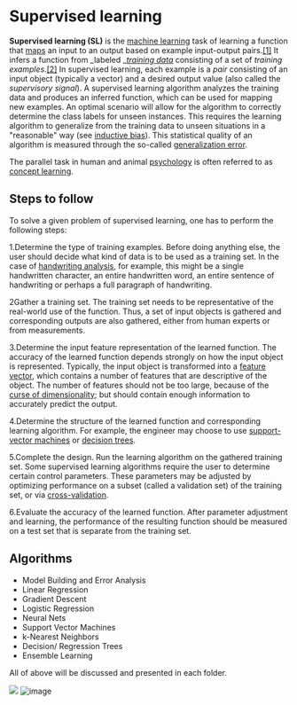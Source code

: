 # Supervised learning

**Supervised learning (SL)** is the [machine learning](https://en.wikipedia.org/wiki/Machine_learning) task of learning a function that [maps](https://en.wikipedia.org/wiki/Map_(mathematics)) an input to an output based on example input-output pairs.[[1]](https://en.wikipedia.org/wiki/Supervised_learning#cite_note-1) It infers a function from _labeled _[_training data_](https://en.wikipedia.org/wiki/Training_set) consisting of a set of _training examples_.[[2]](https://en.wikipedia.org/wiki/Supervised_learning#cite_note-2) In supervised learning, each example is a _pair_ consisting of an input object (typically a vector) and a desired output value (also called the _supervisory signal_). A supervised learning algorithm analyzes the training data and produces an inferred function, which can be used for mapping new examples. An optimal scenario will allow for the algorithm to correctly determine the class labels for unseen instances. This requires the learning algorithm to generalize from the training data to unseen situations in a &quot;reasonable&quot; way (see [inductive bias](https://en.wikipedia.org/wiki/Inductive_bias)). This statistical quality of an algorithm is measured through the so-called [generalization error](https://en.wikipedia.org/wiki/Generalization_error).

The parallel task in human and animal [psychology](https://en.wikipedia.org/wiki/Psychology) is often referred to as [concept learning](https://en.wikipedia.org/wiki/Concept_learning).

## **Steps to follow**

To solve a given problem of supervised learning, one has to perform the following steps:

1.Determine the type of training examples. Before doing anything else, the user should decide what kind of data is to be used as a training set. In the case of [handwriting analysis](https://en.wikipedia.org/wiki/Handwriting_analysis), for example, this might be a single handwritten character, an entire handwritten word, an entire sentence of handwriting or perhaps a full paragraph of handwriting.

2Gather a training set. The training set needs to be representative of the real-world use of the function. Thus, a set of input objects is gathered and corresponding outputs are also gathered, either from human experts or from measurements.

3.Determine the input feature representation of the learned function. The accuracy of the learned function depends strongly on how the input object is represented. Typically, the input object is transformed into a [feature vector](https://en.wikipedia.org/wiki/Feature_vector), which contains a number of features that are descriptive of the object. The number of features should not be too large, because of the [curse of dimensionality](https://en.wikipedia.org/wiki/Curse_of_dimensionality); but should contain enough information to accurately predict the output.

4.Determine the structure of the learned function and corresponding learning algorithm. For example, the engineer may choose to use [support-vector machines](https://en.wikipedia.org/wiki/Support-vector_machine) or [decision trees](https://en.wikipedia.org/wiki/Decision_tree_learning).

5.Complete the design. Run the learning algorithm on the gathered training set. Some supervised learning algorithms require the user to determine certain control parameters. These parameters may be adjusted by optimizing performance on a subset (called a validation set) of the training set, or via [cross-validation](https://en.wikipedia.org/wiki/Cross-validation_(statistics)).

6.Evaluate the accuracy of the learned function. After parameter adjustment and learning, the performance of the resulting function should be measured on a test set that is separate from the training set.

## **Algorithms**

- Model Building and Error Analysis
- Linear Regression
- Gradient Descent
- Logistic Regression
- Neural Nets
- Support Vector Machines
- k-Nearest Neighbors
- Decision/ Regression Trees
- Ensemble Learning

All of above will be discussed and presented in each folder.

![](RackMultipart20220507-1-yw095s_html_1dc0fc4220830ced.png)
![image](https://user-images.githubusercontent.com/101298565/167263511-23ad3034-a6d2-4519-91fa-b0ad03bfdd3d.png)

